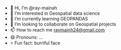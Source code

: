 - 👋 Hi, I’m @ray-mainah
- 👀 I’m interested in Geospatial data science
- 🌱 I’m currently learning GEOPANDAS 
- 💞️ I’m looking to collaborate on Geospatial projects
- 📫 How to reach me raymainh24@gmail.com 
- 😄 Pronouns: ...
- ⚡ Fun fact: burriful face 

<!---
ray-mainah/ray-mainah is a ✨ special ✨ repository because its `README.md` (this file) appears on your GitHub profile.
You can click the Preview link to take a look at your changes.
--->
